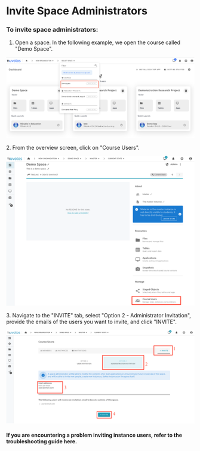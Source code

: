 # Invite Space Administrators

### To invite space administrators:

1. Open a space. In the following example, we open the course called "Demo Space".

![](<../../.gitbook/assets/Screenshot 2022-01-20 at 15.48.51.png>)

&#x20;   2\. From the overview screen, click on "Course Users".

![](../../.gitbook/assets/screen-shot-2020-11-17-at-10.40.13-am.png)

&#x20;   3\. Navigate to the "INVITE" tab, select "Option 2 - Administrator Invitation", provide the emails of the users you want to invite, and click "INVITE".

![](../../.gitbook/assets/screen-shot-2020-11-17-at-11.16.58-am.png)



#### If you are encountering a problem inviting instance users, refer to the troubleshooting guide here.&#x20;
